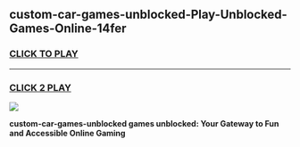 
## custom-car-games-unblocked-Play-Unblocked-Games-Online-14fer
<h3>
<a href="https://premium76.site?title=custom-car-games-unblocked&ref=24A">CLICK TO PLAY</a></h3>
<hr>

<h3>
<a href="https://premium76.site?title=custom-car-games-unblocked&ref=24A">CLICK 2 PLAY</a>
  
</h3>

<a href="https://premium76.site?title=custom-car-games-unblocked&ref=24A"><img src="https://clearcache.store/games.png"></a>


**custom-car-games-unblocked games unblocked: Your Gateway to Fun and Accessible Online Gaming**
